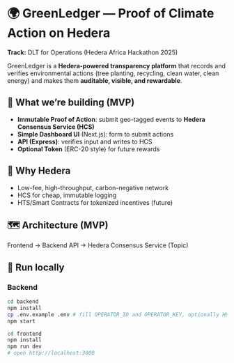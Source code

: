 
# 🌍 GreenLedger — Proof of Climate Action on Hedera

**Track:** DLT for Operations (Hedera Africa Hackathon 2025)

GreenLedger is a **Hedera-powered transparency platform** that records and verifies environmental actions (tree planting, recycling, clean water, clean energy) and makes them **auditable, visible, and rewardable**.

## 🔧 What we’re building (MVP)
- **Immutable Proof of Action**: submit geo-tagged events to **Hedera Consensus Service (HCS)**
- **Simple Dashboard UI** (Next.js): form to submit actions
- **API (Express)**: verifies input and writes to HCS
- **Optional Token** (ERC-20 style) for future rewards

## 🌱 Why Hedera
- Low-fee, high-throughput, carbon-negative network
- HCS for cheap, immutable logging
- HTS/Smart Contracts for tokenized incentives (future)

## 🗺️ Architecture (MVP)
Frontend → Backend API → Hedera Consensus Service (Topic)

## 🧪 Run locally

### Backend
```bash
cd backend
npm install
cp .env.example .env # fill OPERATOR_ID and OPERATOR_KEY, optionally HEDERA_TOPIC_ID
npm start

cd frontend
npm install
npm run dev
# open http://localhost:3000
